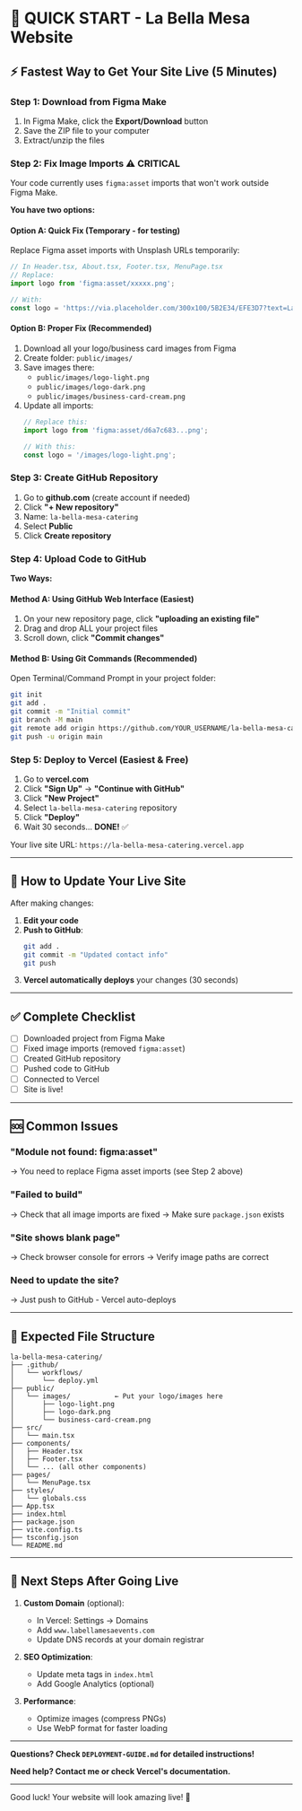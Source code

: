 # 🚀 QUICK START - La Bella Mesa Website

## ⚡ Fastest Way to Get Your Site Live (5 Minutes)

### Step 1: Download from Figma Make
1. In Figma Make, click the **Export/Download** button
2. Save the ZIP file to your computer
3. Extract/unzip the files

### Step 2: Fix Image Imports ⚠️ CRITICAL

Your code currently uses `figma:asset` imports that won't work outside Figma Make.

**You have two options:**

#### Option A: Quick Fix (Temporary - for testing)
Replace Figma asset imports with Unsplash URLs temporarily:

```typescript
// In Header.tsx, About.tsx, Footer.tsx, MenuPage.tsx
// Replace:
import logo from 'figma:asset/xxxxx.png';

// With:
const logo = 'https://via.placeholder.com/300x100/5B2E34/EFE3D7?text=La+Bella+Mesa';
```

#### Option B: Proper Fix (Recommended)
1. Download all your logo/business card images from Figma
2. Create folder: `public/images/`
3. Save images there:
   - `public/images/logo-light.png`
   - `public/images/logo-dark.png`
   - `public/images/business-card-cream.png`
4. Update all imports:
   ```typescript
   // Replace this:
   import logo from 'figma:asset/d6a7c683...png';
   
   // With this:
   const logo = '/images/logo-light.png';
   ```

### Step 3: Create GitHub Repository
1. Go to **github.com** (create account if needed)
2. Click **"+ New repository"**
3. Name: `la-bella-mesa-catering`
4. Select **Public**
5. Click **Create repository**

### Step 4: Upload Code to GitHub

**Two Ways:**

#### Method A: Using GitHub Web Interface (Easiest)
1. On your new repository page, click **"uploading an existing file"**
2. Drag and drop ALL your project files
3. Scroll down, click **"Commit changes"**

#### Method B: Using Git Commands (Recommended)
Open Terminal/Command Prompt in your project folder:

```bash
git init
git add .
git commit -m "Initial commit"
git branch -M main
git remote add origin https://github.com/YOUR_USERNAME/la-bella-mesa-catering.git
git push -u origin main
```

### Step 5: Deploy to Vercel (Easiest & Free)

1. Go to **vercel.com**
2. Click **"Sign Up"** → **"Continue with GitHub"**
3. Click **"New Project"**
4. Select `la-bella-mesa-catering` repository
5. Click **"Deploy"**
6. Wait 30 seconds... **DONE!** ✅

Your live site URL: `https://la-bella-mesa-catering.vercel.app`

---

## 🔄 How to Update Your Live Site

After making changes:

1. **Edit your code**
2. **Push to GitHub**:
   ```bash
   git add .
   git commit -m "Updated contact info"
   git push
   ```
3. **Vercel automatically deploys** your changes (30 seconds)

---

## ✅ Complete Checklist

- [ ] Downloaded project from Figma Make
- [ ] Fixed image imports (removed `figma:asset`)
- [ ] Created GitHub repository
- [ ] Pushed code to GitHub
- [ ] Connected to Vercel
- [ ] Site is live!

---

## 🆘 Common Issues

### "Module not found: figma:asset"
→ You need to replace Figma asset imports (see Step 2 above)

### "Failed to build"
→ Check that all image imports are fixed
→ Make sure `package.json` exists

### "Site shows blank page"
→ Check browser console for errors
→ Verify image paths are correct

### Need to update the site?
→ Just push to GitHub - Vercel auto-deploys

---

## 📁 Expected File Structure

```
la-bella-mesa-catering/
├── .github/
│   └── workflows/
│       └── deploy.yml
├── public/
│   └── images/           ← Put your logo/images here
│       ├── logo-light.png
│       ├── logo-dark.png
│       └── business-card-cream.png
├── src/
│   └── main.tsx
├── components/
│   ├── Header.tsx
│   ├── Footer.tsx
│   └── ... (all other components)
├── pages/
│   └── MenuPage.tsx
├── styles/
│   └── globals.css
├── App.tsx
├── index.html
├── package.json
├── vite.config.ts
├── tsconfig.json
└── README.md
```

---

## 🎯 Next Steps After Going Live

1. **Custom Domain** (optional):
   - In Vercel: Settings → Domains
   - Add `www.labellamesa­events.com`
   - Update DNS records at your domain registrar

2. **SEO Optimization**:
   - Update meta tags in `index.html`
   - Add Google Analytics (optional)

3. **Performance**:
   - Optimize images (compress PNGs)
   - Use WebP format for faster loading

---

**Questions? Check `DEPLOYMENT-GUIDE.md` for detailed instructions!**

**Need help? Contact me or check Vercel's documentation.**

---

Good luck! Your website will look amazing live! 🎉
